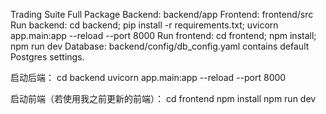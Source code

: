 Trading Suite Full Package
Backend: backend/app
Frontend: frontend/src
Run backend: cd backend; pip install -r requirements.txt; uvicorn app.main:app --reload --port 8000
Run frontend: cd frontend; npm install; npm run dev
Database: backend/config/db_config.yaml contains default Postgres settings.



启动后端：
cd backend
uvicorn app.main:app --reload --port 8000


启动前端（若使用我之前更新的前端）：
cd frontend
npm install
npm run dev
